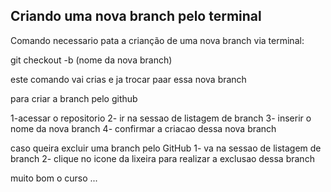 ## Criando uma nova branch pelo terminal


Comando necessario pata a crianção de uma nova branch via terminal:


git checkout -b (nome da nova branch)

este comando vai crias e ja trocar paar essa nova branch

para criar a branch pelo github

1-acessar o repositorio
2- ir na sessao de listagem de branch
3- inserir o nome da nova branch
4- confirmar a criacao dessa nova branch


caso queira excluir uma branch pelo GitHub
1- va na sessao de listagem de branch
2- clique no icone da lixeira para realizar a exclusao dessa branch
 

muito bom o curso ...